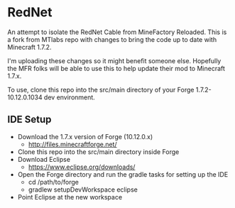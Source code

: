 RedNet
======

An attempt to isolate the RedNet Cable from MineFactory Reloaded. This is a fork from MTlabs repo with changes to bring the code up to date with Minecraft 1.7.2.

I'm uploading these changes so it might benefit someone else. Hopefully the MFR folks will be able to use this to help update their mod to Minecraft 1.7.x.

To use, clone this repo into the src/main directory of your Forge 1.7.2-10.12.0.1034 dev environment.

## IDE Setup
* Download the 1.7.x version of Forge (10.12.0.x)
	* http://files.minecraftforge.net/
* Clone this repo into the src/main directory inside Forge
* Download Eclipse
	* https://www.eclipse.org/downloads/
* Open the Forge directory and run the gradle tasks for setting up the IDE
	* cd /path/to/forge
	* gradlew setupDevWorkspace eclipse
* Point Eclipse at the new workspace